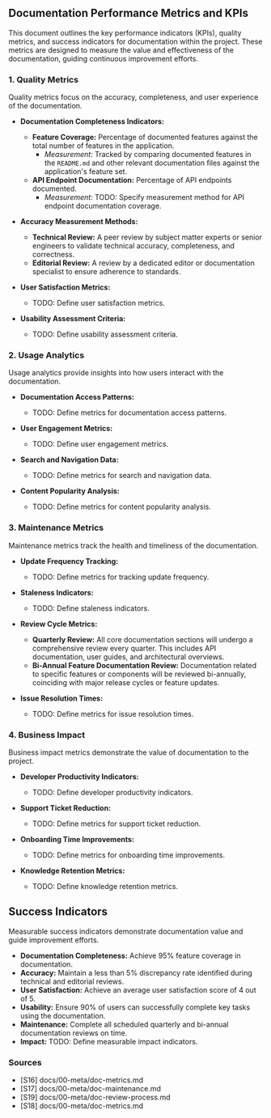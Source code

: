 ## Documentation Performance Metrics and KPIs

This document outlines the key performance indicators (KPIs), quality metrics, and success indicators for documentation within the project. These metrics are designed to measure the value and effectiveness of the documentation, guiding continuous improvement efforts.

### 1. Quality Metrics

Quality metrics focus on the accuracy, completeness, and user experience of the documentation.

*   **Documentation Completeness Indicators:**
    *   **Feature Coverage:** Percentage of documented features against the total number of features in the application.
        *   *Measurement:* Tracked by comparing documented features in the `README.md` and other relevant documentation files against the application's feature set.
    *   **API Endpoint Documentation:** Percentage of API endpoints documented.
        *   *Measurement:* TODO: Specify measurement method for API endpoint documentation coverage.

*   **Accuracy Measurement Methods:**
    *   **Technical Review:** A peer review by subject matter experts or senior engineers to validate technical accuracy, completeness, and correctness.
    *   **Editorial Review:** A review by a dedicated editor or documentation specialist to ensure adherence to standards.

*   **User Satisfaction Metrics:**
    *   TODO: Define user satisfaction metrics.

*   **Usability Assessment Criteria:**
    *   TODO: Define usability assessment criteria.

### 2. Usage Analytics

Usage analytics provide insights into how users interact with the documentation.

*   **Documentation Access Patterns:**
    *   TODO: Define metrics for documentation access patterns.

*   **User Engagement Metrics:**
    *   TODO: Define user engagement metrics.

*   **Search and Navigation Data:**
    *   TODO: Define metrics for search and navigation data.

*   **Content Popularity Analysis:**
    *   TODO: Define metrics for content popularity analysis.

### 3. Maintenance Metrics

Maintenance metrics track the health and timeliness of the documentation.

*   **Update Frequency Tracking:**
    *   TODO: Define metrics for tracking update frequency.

*   **Staleness Indicators:**
    *   TODO: Define staleness indicators.

*   **Review Cycle Metrics:**
    *   **Quarterly Review:** All core documentation sections will undergo a comprehensive review every quarter. This includes API documentation, user guides, and architectural overviews.
    *   **Bi-Annual Feature Documentation Review:** Documentation related to specific features or components will be reviewed bi-annually, coinciding with major release cycles or feature updates.

*   **Issue Resolution Times:**
    *   TODO: Define metrics for issue resolution times.

### 4. Business Impact

Business impact metrics demonstrate the value of documentation to the project.

*   **Developer Productivity Indicators:**
    *   TODO: Define developer productivity indicators.

*   **Support Ticket Reduction:**
    *   TODO: Define metrics for support ticket reduction.

*   **Onboarding Time Improvements:**
    *   TODO: Define metrics for onboarding time improvements.

*   **Knowledge Retention Metrics:**
    *   TODO: Define knowledge retention metrics.

## Success Indicators

Measurable success indicators demonstrate documentation value and guide improvement efforts.

*   **Documentation Completeness:** Achieve 95% feature coverage in documentation.
*   **Accuracy:** Maintain a less than 5% discrepancy rate identified during technical and editorial reviews.
*   **User Satisfaction:** Achieve an average user satisfaction score of 4 out of 5.
*   **Usability:** Ensure 90% of users can successfully complete key tasks using the documentation.
*   **Maintenance:** Complete all scheduled quarterly and bi-annual documentation reviews on time.
*   **Impact:** TODO: Define measurable impact indicators.

### Sources

*   [S16] docs/00-meta/doc-metrics.md
*   [S17] docs/00-meta/doc-maintenance.md
*   [S19] docs/00-meta/doc-review-process.md
*   [S18] docs/00-meta/doc-metrics.md